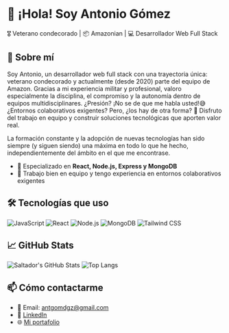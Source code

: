 # 👋 ¡Hola! Soy Antonio Gómez 

🎖️ Veterano condecorado | 📦 Amazonian  | 💻 Desarrollador Web Full Stack 

## 🚀 Sobre mí

Soy Antonio, un desarrollador web full stack con una trayectoria única: veterano condecorado y actualmente (desde 2020) parte del equipo de Amazon. Gracias a mi experiencia militar y profesional, valoro especialmente la disciplina, el compromiso y la autonomía dentro de equipos multidisciplinares. ¿Presión? ¡No se de que me habla usted!😅  ¿Entornos colaborativos exigentes? Pero, ¿los hay de otra forma? 🤣
Disfruto del trabajo en equipo y construir soluciones tecnológicas que aporten valor real.

La formación constante y la adopción de nuevas tecnologías han sido siempre (y siguen siendo) una máxima en todo lo que he hecho, independientemente del ámbito en el que me encontrase.


- 🔧 Especializado en **React, Node.js, Express y MongoDB**
- 👥 Trabajo bien en equipo y tengo experiencia en entornos colaborativos exigentes

## 🛠️ Tecnologías que uso

![JavaScript](https://img.shields.io/badge/-JavaScript-black?style=flat-square&logo=javascript)
![React](https://img.shields.io/badge/-React-black?style=flat-square&logo=react)
![Node.js](https://img.shields.io/badge/-Node.js-black?style=flat-square&logo=node.js)
![MongoDB](https://img.shields.io/badge/-MongoDB-black?style=flat-square&logo=mongodb)
![Tailwind CSS](https://img.shields.io/badge/-Tailwind_CSS-black?style=flat-square&logo=tailwind-css)

## 📈 GitHub Stats

![Saltador's GitHub Stats](https://github-readme-stats.vercel.app/api?username=Saltador&show_icons=true&theme=dracula)
![Top Langs](https://github-readme-stats.vercel.app/api/top-langs/?username=Saltador&layout=compact&theme=dracula)

## 📫 Cómo contactarme

- 📧 Email: antgomdgz@gmail.com
- 💼 [LinkedIn](https://www.linkedin.com/in/antonio-g%C3%B3mez-dom%C3%ADnguez/)
- 🌐 [Mi portafolio](https://antgom.github.io/Web-Portfolio/)
